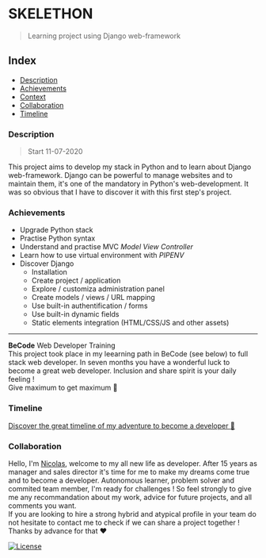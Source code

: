 # SKELETHON 
> Learning project using Django web-framework

## Index
- [Description](#description) 
- [Achievements](#achievements)
- [Context](#context)
- [Collaboration](#collaboration)
- [Timeline](#timeline)


### Description 
> Start 11-07-2020

This project aims to develop my stack in Python and to learn about Django web-framework.
Django can be powerful to manage websites and to maintain them, it's one of the mandatory in Python's web-development.
It was so obvious that I have to discover it with this first step's project.  

### Achievements 
* Upgrade Python stack 
* Practise Python syntax
* Understand and practise MVC *Model View Controller*
* Learn how to use virtual environment with *PIPENV*
* Discover Django 
  * Installation
  * Create project / application
  * Explore / customiza administration panel
  * Create models / views / URL mapping 
  * Use built-in authentification / forms
  * Use built-in dynamic fields  
  * Static elements integration (HTML/CSS/JS and other assets)

---

**BeCode** Web Developer Training  
This project took place in my leearning path in BeCode (see below) to full stack web developer.
In seven months you have a wonderful luck to become a great web developer. Inclusion and share spirit is your daily feeling !  
Give maximum to get maximum :rocket:

### Timeline 
[Discover the great timeline of my adventure to become a developer :calendar:](https://timelines.gitkraken.com/timeline/2e12cc334eb0406b84bf7a6339e666c4?range=2020-05-26_2020-06-27)  

### Collaboration
Hello, I'm [Nicolas](http;//www.linkedin.com/in/nicolas-denoel), welcome to my all new life as developer.
After 15 years as manager and sales director it's time for me to make my dreams come true and to become a developer.
Autonomous learner, problem solver and commited team member, I'm ready for challenges !
So feel strongly to give me any recommandation about my work, advice for future projects, and all comments you want.  
If you are looking to hire a strong hybrid and atypical profile in your team do not hesitate to contact me to check if we can share a project together !  
Thanks by advance for that :heart:  


[![License](http://img.shields.io/:license-mit-blue.svg?style=flat-square)](http://badges.mit-license.org)
